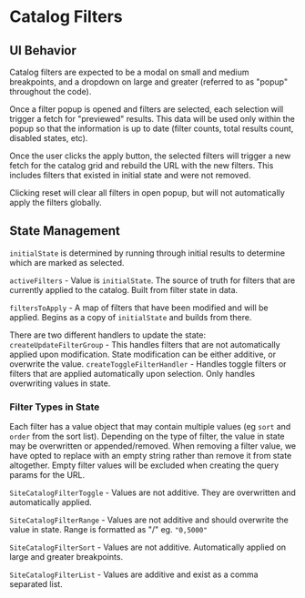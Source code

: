 # Catalog Filters

## UI Behavior

Catalog filters are expected to be a modal on small and medium breakpoints, and a dropdown on large and greater (referred to as "popup" throughout the code).

Once a filter popup is opened and filters are selected, each selection will trigger a fetch for "previewed" results. This data will be used only within the popup so that the information is up to date (filter counts, total results count, disabled states, etc).

Once the user clicks the apply button, the selected filters will trigger a new fetch for the catalog grid and rebuild the URL with the new filters. This includes filters that existed in initial state and were not removed.

Clicking reset will clear all filters in open popup, but will not automatically apply the filters globally.

## State Management

`initialState` is determined by running through initial results to determine which are marked as selected.

`activeFilters` - Value is `initialState`. The source of truth for filters that are currently applied to the catalog. Built from filter state in data.

`filtersToApply` - A map of filters that have been modified and will be applied. Begins as a copy of `initialState` and builds from there.

There are two different handlers to update the state:
`createUpdateFilterGroup` - This handles filters that are not automatically applied upon modification. State modification can be either additive, or overwrite the value.
`createToggleFilterHandler` - Handles toggle filters or filters that are applied automatically upon selection. Only handles overwriting values in state.

### Filter Types in State

Each filter has a value object that may contain multiple values (eg `sort` and `order` from the sort list). Depending on the type of filter, the value in state may be overwritten or appended/removed. When removing a filter value, we have opted to replace with an empty string rather than remove it from state altogether. Empty filter values will be excluded when creating the query params for the URL.

`SiteCatalogFilterToggle` - Values are not additive. They are overwritten and automatically applied.

`SiteCatalogFilterRange` - Values are not additive and should overwrite the value in state. Range is formatted as "<min>/<max>" eg. `"0,5000"`

`SiteCatalogFilterSort` - Values are not additive. Automatically applied on large and greater breakpoints.

`SiteCatalogFilterList` - Values are additive and exist as a comma separated list.
